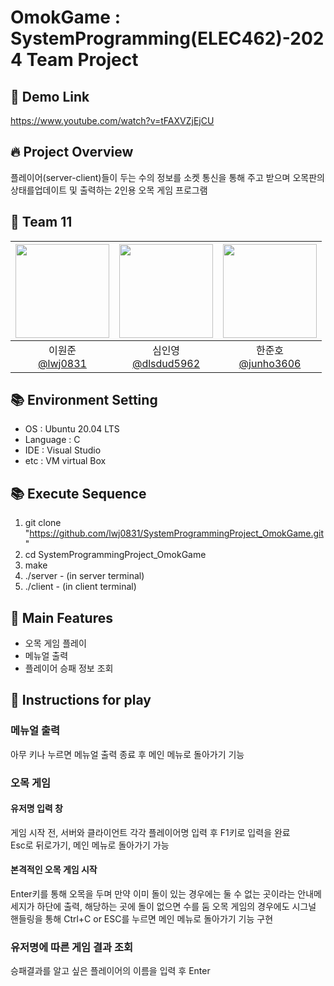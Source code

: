 # OmokGame : SystemProgramming(ELEC462)-2024 Team Project
## 📱 Demo Link
https://www.youtube.com/watch?v=tFAXVZjEjCU
## 🔥 Project Overview
플레이어(server-client)들이 두는 수의 정보를 소켓 통신을 통해 주고 받으며 오목판의 상태를업데이트 및 출력하는 2인용 오목 게임 프로그램
## 🥺 Team 11
|<img src="https://avatars.githubusercontent.com/u/151692917?v=4" width="150" height="150"/>|<img src="https://avatars.githubusercontent.com/u/83826500?v=4" width="150" height="150"/>|<img src="https://avatars.githubusercontent.com/u/145525872?v=4" width="150" height="150"/>|
|:-:|:-:|:-:|
|이원준<br/>[@lwj0831](https://github.com/lwj0831)|심인영<br/>[@dlsdud5962](https://github.com/dlsdud5962)|한준호<br/>[@junho3606](https://github.com/junho3606)| 
## 📚 Environment Setting
* OS : Ubuntu 20.04 LTS
* Language : C
* IDE : Visual Studio
* etc : VM virtual Box
## 📚 Execute Sequence
1. git clone "https://github.com/lwj0831/SystemProgrammingProject_OmokGame.git"
2. cd SystemProgrammingProject_OmokGame
3. make
4. ./server - (in server terminal)
5. ./client - (in client terminal)
## 🔎 Main Features
* 오목 게임 플레이
* 메뉴얼 출력
* 플레이어 승패 정보 조회
## 🤔 Instructions for play

### 메뉴얼 출력
아무 키나 누르면 메뉴얼 출력 종료 후 메인 메뉴로 돌아가기 기능

### 오목 게임

#### 유저명 입력 창
게임 시작 전, 서버와 클라이언트 각각 플레이어명 입력 후 F1키로 입력을 완료  
Esc로 뒤로가기, 메인 메뉴로 돌아가기 가능

#### 본격적인 오목 게임 시작
Enter키를 통해 오목을 두며 만약 이미 돌이 있는 경우에는 둘 수 없는 곳이라는 안내메세지가 하단에 출력, 해당하는 곳에 돌이 없으면 수를 둠
오목 게임의 경우에도 시그널 핸들링을 통해 Ctrl+C or ESC를 누르면 메인 메뉴로 돌아가기 기능 구현

### 유저명에 따른 게임 결과 조회
승패결과를 알고 싶은 플레이어의 이름을 입력 후 Enter



